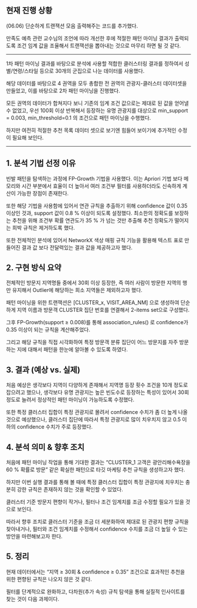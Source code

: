 ## 현재 진행 상황

(06.06)
단순하게 트랜잭션 모음 출력해주는 코드를 추가했다.

만족도 예측 관련 교수님의 조언에 따라 개선한 후에 적절한 패턴 마이닝 결과가 출력되도록 조건 임계 값을 조율해서 트랜잭션을 뽑아내는 것으로 마무리 하면 될 것 같다.

------------------------------------------------------------

1차 패턴 마이닝 결과를 바탕으로 분석에 사용할 적합한 클러스터링 결과를 정하여서 성별/연령/스타일 등으로 30개의 군집으로 나눈 데이터를 사용했다.

해당 데이터를 바탕으로 4 권역을 모두 총합한 전 권역의 관광지-클러스터 데이터셋을 만들었고, 이를 바탕으로 2차 패턴 마이닝을 진행했다.

모든 권역의 데이터가 합쳐지다 보니 기존의 임계 조건 값으로는 제대로 된 값을 얻어낼 수 없었고, 우선 100회 이상 반복해서 등장하는 유명 관광지를 대상으로 min_support = 0.003, min_threshold=0.1 의 조건으로 패턴 마이닝을 수행했다.

하지만 여전히 적절한 추천 목록 데이터 셋으로 보기엔 힘들어 보이기에 추가적인 수정이 필요해 보인다.

------------------------------------------------------------------------
## 1. 분석 기법 선정 이유

빈발 패턴을 탐색하는 과정에 FP-Growth 기법을 사용했다. 이는 Apriori 기법 보다 메모리와 시간 부분에서 효율이 더 높아서 여러 조건부 필터를 사용하더라도
신속하게 계산이 가능한 장점이 존재한다.

또한 해당 기법을 사용함에 있어서 연관 규칙을 추출하기 위해 confidence 값이 0.35 이상인 것과, support 값이 0.8 % 이상이 되도록 설정했다.
최소한의 정확도를 보장하는 추천을 위해 조건부 확률 연관도가 35 % 가 넘는 것만 추출해 추천 정확도가 떨어지는 희박 규칙은 제거하도록 했다.

또한 전체적인 분석에 있어서 NetworkX 색상 매핑 규칙 기능을 활용해 텍스트 표로 만들어진 결과 값 보다 전달력있는 결과 값을 제공하고자 했다.

## 2. 구현 방식 요약

전체적인 방문지 지역명들 중에서 30회 이상 등장한, 즉 여러 사람이 방문한 지역의 행만 유지해서 Outlier에 해당하는 희소 지역들은 제외하고자 했다.

패턴 마이닝을 위한 트랜잭션은 [CLUSTER_x, VISIT_AREA_NM] 으로 생성하여 단순하게 지역 이름과 방문객 CLUSTER 집단 번호를 연결해서 2-items set으로 구성했다.

그후 FP-Growth(support ≥ 0.008)를 통해 association_rules() 로 confidence가 0.35 이상이 되는 규칙을 계산해주었다.

그리고 해당 규칙을 직접 시각화하여 특정 방문객 분류 집단이 어느 방문지를 자주 방문하는 지에 대해서 패턴을 한눈에 알아볼 수 있도록 하였다.

## 3. 결과 (예상 vs. 실제)

처음 예상은 생각보다 지역이 다양하게 존재해서 지역명 등장 횟수 조건을 10개 정도로 잡으려고 했으나, 생각보다 유명 관광지는 높은 빈도수로 등장하는 특성이 있어서
30회 정도로 늘려서 정상적인 패턴 마이닝이 가능하도록 수정했다.

또한 특정 클러스터 집합이 특정 관광지로 몰려서 confidence 수치가 좀 더 높게 나올 것으로 예상했으나,
클러스터 집단에 따라서 특정 관광지로 많이 치우치지 않고 0.5 이하의 confidence 수치가 주로 등장했다.

## 4. 분석 의미 & 향후 조치

처음에 패턴 마이닝 작업을 통해 기대한 결과는 “CLUSTER_1 고객은 광안리해수욕장을 60 % 확률로 방문” 같은 확실한 패턴으로 타깃 마케팅 추천 규칙을 생성하고자 했다.

하지만 이번 실행 결과를 통해 볼 때에 특정 클러스터 집합이 특정 관광지에 치우치는 충분히 강한 규칙은 존재하지 않는 것을 확인할 수 있었다.

클러스터 기준 방문지 편향이 작거나, 필터나 조건 임계치를 조금 수정할 필요가 있을 것으로 보인다.

따라서 향후 조치로 클러스터 기준을 조금 더 세분화하여 제대로 된 관광지 편향 규칙을 찾아내거나, 필터와 조건 임계치를 수정해서 confidence 수치를 조금 더 높일 수 있는 방안을 마련해보고자 한다.

## 5. 정리

현재 데이터에서는 “지역 ≥ 30회 & confidence ≥ 0.35” 조건으로 효과적인 추천을 위한 편향된 규칙은 나오지 않은 것 같다.

필터를 단계적으로 완화하고, 다차원(추가 속성) 규칙 탐색을 통해 실질적 인사이트를 찾는 것이 다음 과제이다.

